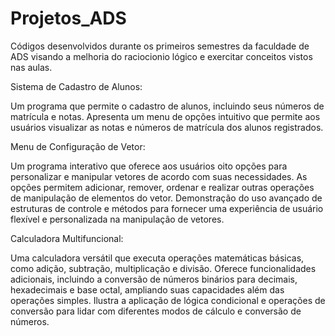 # Projetos_ADS
Códigos desenvolvidos durante os primeiros semestres da faculdade de ADS visando a melhoria do raciocionio lógico e exercitar conceitos vistos nas aulas.

 Sistema de Cadastro de Alunos:

Um programa que permite o cadastro de alunos, incluindo seus números de matrícula e notas.
Apresenta um menu de opções intuitivo que permite aos usuários visualizar as notas e números de matrícula dos alunos registrados.


 Menu de Configuração de Vetor:

Um programa interativo que oferece aos usuários oito opções para personalizar e manipular vetores de acordo com suas necessidades.
As opções permitem adicionar, remover, ordenar e realizar outras operações de manipulação de elementos do vetor.
Demonstração do uso avançado de estruturas de controle e métodos para fornecer uma experiência de usuário flexível e personalizada na manipulação de vetores.

 
 Calculadora Multifuncional:

Uma calculadora versátil que executa operações matemáticas básicas, como adição, subtração, multiplicação e divisão.
Oferece funcionalidades adicionais, incluindo a conversão de números binários para decimais, hexadecimais e base octal, ampliando suas capacidades além das operações simples.
Ilustra a aplicação de lógica condicional e operações de conversão para lidar com diferentes modos de cálculo e conversão de números.
